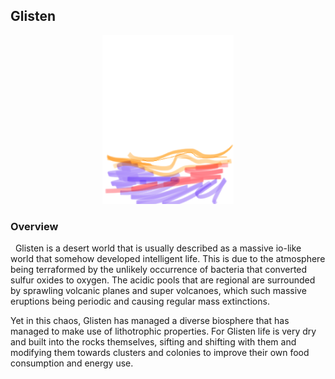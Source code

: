 <h2 aligh="center"> Glisten </h2>
<p align="center">
<img src="https://github.com/Insculpo/Sandbox_Galaxy/blob/Galactic/Stellar_Abyss_Setting_Bible/Photo_Directory/Glisten.png" width="210" height="270">
</p>

### Overview
 
Glisten is a desert world that is usually described as a massive io-like world that somehow developed intelligent life.  This is due to the atmosphere being terraformed by the unlikely occurrence of bacteria that converted sulfur oxides to oxygen.  The acidic pools that are regional are surrounded by sprawling volcanic planes and super volcanoes, which such massive eruptions being periodic and causing regular mass extinctions.  

Yet in this chaos, Glisten has managed a diverse biosphere that has managed to make use of lithotrophic properties.  For Glisten life is very dry and built into the rocks themselves, sifting and shifting with them and modifying them towards clusters and colonies to improve their own food consumption and energy use.
